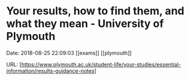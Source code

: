 # Your results, how to find them, and what they mean - University of Plymouth

Date: 2018-08-25 22:09:03
[[exams]] [[plymouth]]

URL: [https://www.plymouth.ac.uk/student-life/your-studies/essential-information/results-guidance-notes]
